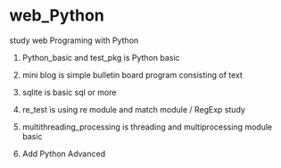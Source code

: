 # web_Python
study web Programing with Python

1. Python_basic and test_pkg is Python basic

2. mini blog is simple bulletin board program consisting of text

3. sqlite is basic sql or more

4. re_test is using re module and match module / RegExp study

5. multithreading_processing is threading and multiprocessing module basic

6. Add Python Advanced 

